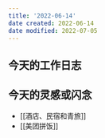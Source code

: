 ```yaml
---
title: '2022-06-14'
date created: 2022-06-14
date modified: 2022-07-05
---
```


## 今天的工作日志

## 今天的灵感或闪念

- [[酒店、民宿和青旅]]
- [[美团拼饭]]
